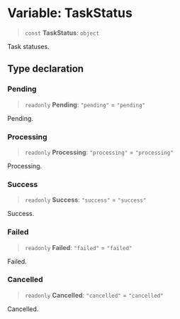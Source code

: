 # Variable: TaskStatus

> `const` **TaskStatus**: `object`

Task statuses.

## Type declaration

### Pending

> `readonly` **Pending**: `"pending"` = `"pending"`

Pending.

### Processing

> `readonly` **Processing**: `"processing"` = `"processing"`

Processing.

### Success

> `readonly` **Success**: `"success"` = `"success"`

Success.

### Failed

> `readonly` **Failed**: `"failed"` = `"failed"`

Failed.

### Cancelled

> `readonly` **Cancelled**: `"cancelled"` = `"cancelled"`

Cancelled.
